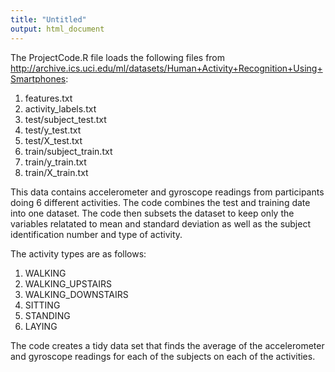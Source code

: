 ```yaml
---
title: "Untitled"
output: html_document
---
```


The ProjectCode.R file loads the following files from http://archive.ics.uci.edu/ml/datasets/Human+Activity+Recognition+Using+Smartphones:

1. features.txt
2. activity_labels.txt
3. test/subject_test.txt
4. test/y_test.txt
5. test/X_test.txt 
6. train/subject_train.txt
7. train/y_train.txt
8. train/X_train.txt

This data contains accelerometer and gyroscope readings from participants doing 6 different activities. 
The code combines the test and training date into one dataset. The code then subsets the dataset to keep only the variables relatated to mean and standard deviation as well as the subject identification number and type of activity. 

The activity types are as follows:

1. WALKING
2. WALKING_UPSTAIRS
3. WALKING_DOWNSTAIRS
4. SITTING
5. STANDING
6. LAYING

The code creates a tidy data set that finds the average of the accelerometer and gyroscope readings for each of the subjects on each of the activities.
